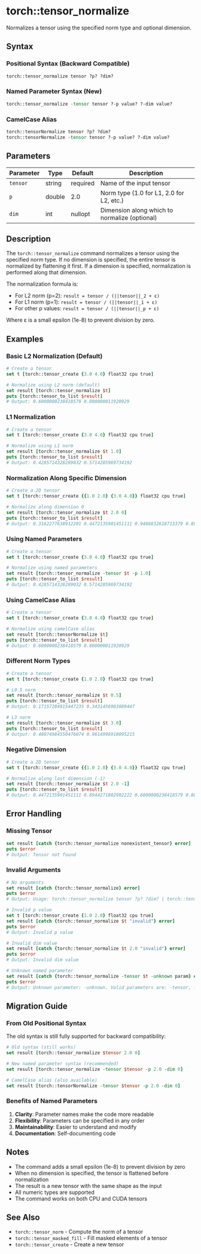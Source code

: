 # torch::tensor_normalize

Normalizes a tensor using the specified norm type and optional dimension.

## Syntax

### Positional Syntax (Backward Compatible)
```tcl
torch::tensor_normalize tensor ?p? ?dim?
```

### Named Parameter Syntax (New)
```tcl
torch::tensor_normalize -tensor tensor ?-p value? ?-dim value?
```

### CamelCase Alias
```tcl
torch::tensorNormalize tensor ?p? ?dim?
torch::tensorNormalize -tensor tensor ?-p value? ?-dim value?
```

## Parameters

| Parameter | Type | Default | Description |
|-----------|------|---------|-------------|
| `tensor` | string | required | Name of the input tensor |
| `p` | double | 2.0 | Norm type (1.0 for L1, 2.0 for L2, etc.) |
| `dim` | int | nullopt | Dimension along which to normalize (optional) |

## Description

The `torch::tensor_normalize` command normalizes a tensor using the specified norm type. If no dimension is specified, the entire tensor is normalized by flattening it first. If a dimension is specified, normalization is performed along that dimension.

The normalization formula is:
- For L2 norm (p=2): `result = tensor / (||tensor||_2 + ε)`
- For L1 norm (p=1): `result = tensor / (||tensor||_1 + ε)`
- For other p values: `result = tensor / (||tensor||_p + ε)`

Where ε is a small epsilon (1e-8) to prevent division by zero.

## Examples

### Basic L2 Normalization (Default)
```tcl
# Create a tensor
set t [torch::tensor_create {3.0 4.0} float32 cpu true]

# Normalize using L2 norm (default)
set result [torch::tensor_normalize $t]
puts [torch::tensor_to_list $result]
# Output: 0.6000000238418579 0.800000011920929
```

### L1 Normalization
```tcl
# Create a tensor
set t [torch::tensor_create {3.0 4.0} float32 cpu true]

# Normalize using L1 norm
set result [torch::tensor_normalize $t 1.0]
puts [torch::tensor_to_list $result]
# Output: 0.4285714328289032 0.5714285969734192
```

### Normalization Along Specific Dimension
```tcl
# Create a 2D tensor
set t [torch::tensor_create {{1.0 2.0} {3.0 4.0}} float32 cpu true]

# Normalize along dimension 0
set result [torch::tensor_normalize $t 2.0 0]
puts [torch::tensor_to_list $result]
# Output: 0.3162277638912201 0.4472135901451111 0.9486832618713379 0.8944271802902222
```

### Using Named Parameters
```tcl
# Create a tensor
set t [torch::tensor_create {3.0 4.0} float32 cpu true]

# Normalize using named parameters
set result [torch::tensor_normalize -tensor $t -p 1.0]
puts [torch::tensor_to_list $result]
# Output: 0.4285714328289032 0.5714285969734192
```

### Using CamelCase Alias
```tcl
# Create a tensor
set t [torch::tensor_create {3.0 4.0} float32 cpu true]

# Normalize using camelCase alias
set result [torch::tensorNormalize $t]
puts [torch::tensor_to_list $result]
# Output: 0.6000000238418579 0.800000011920929
```

### Different Norm Types
```tcl
# Create a tensor
set t [torch::tensor_create {1.0 2.0} float32 cpu true]

# L0.5 norm
set result [torch::tensor_normalize $t 0.5]
puts [torch::tensor_to_list $result]
# Output: 0.17157284915447235 0.3431456983089447

# L3 norm
set result [torch::tensor_normalize $t 3.0]
puts [torch::tensor_to_list $result]
# Output: 0.48074984550476074 0.9614996910095215
```

### Negative Dimension
```tcl
# Create a 2D tensor
set t [torch::tensor_create {{1.0 2.0} {3.0 4.0}} float32 cpu true]

# Normalize along last dimension (-1)
set result [torch::tensor_normalize $t 2.0 -1]
puts [torch::tensor_to_list $result]
# Output: 0.4472135901451111 0.8944271802902222 0.6000000238418579 0.800000011920929
```

## Error Handling

### Missing Tensor
```tcl
set result [catch {torch::tensor_normalize nonexistent_tensor} error]
puts $error
# Output: Tensor not found
```

### Invalid Arguments
```tcl
# No arguments
set result [catch {torch::tensor_normalize} error]
puts $error
# Output: Usage: torch::tensor_normalize tensor ?p? ?dim? | torch::tensor_normalize -tensor tensor ?-p value? ?-dim value?

# Invalid p value
set t [torch::tensor_create {1.0 2.0} float32 cpu true]
set result [catch {torch::tensor_normalize $t "invalid"} error]
puts $error
# Output: Invalid p value

# Invalid dim value
set result [catch {torch::tensor_normalize $t 2.0 "invalid"} error]
puts $error
# Output: Invalid dim value

# Unknown named parameter
set result [catch {torch::tensor_normalize -tensor $t -unknown param} error]
puts $error
# Output: Unknown parameter: -unknown. Valid parameters are: -tensor, -p, -dim
```

## Migration Guide

### From Old Positional Syntax
The old syntax is still fully supported for backward compatibility:

```tcl
# Old syntax (still works)
set result [torch::tensor_normalize $tensor 2.0 0]

# New named parameter syntax (recommended)
set result [torch::tensor_normalize -tensor $tensor -p 2.0 -dim 0]

# CamelCase alias (also available)
set result [torch::tensorNormalize -tensor $tensor -p 2.0 -dim 0]
```

### Benefits of Named Parameters
1. **Clarity**: Parameter names make the code more readable
2. **Flexibility**: Parameters can be specified in any order
3. **Maintainability**: Easier to understand and modify
4. **Documentation**: Self-documenting code

## Notes

- The command adds a small epsilon (1e-8) to prevent division by zero
- When no dimension is specified, the tensor is flattened before normalization
- The result is a new tensor with the same shape as the input
- All numeric types are supported
- The command works on both CPU and CUDA tensors

## See Also

- `torch::tensor_norm` - Compute the norm of a tensor
- `torch::tensor_masked_fill` - Fill masked elements of a tensor
- `torch::tensor_create` - Create a new tensor 